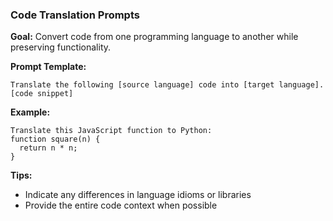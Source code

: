 ### Code Translation Prompts

**Goal:** Convert code from one programming language to another while preserving functionality.

**Prompt Template:**
```
Translate the following [source language] code into [target language].
[code snippet]
```

**Example:**
```
Translate this JavaScript function to Python:
function square(n) {
  return n * n;
}
```

**Tips:**
- Indicate any differences in language idioms or libraries
- Provide the entire code context when possible
